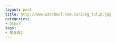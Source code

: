 ```yaml
---
layout: post
title: http://www.w3school.com.cn/i/eg_tulip.jpg
categories:
- Other
tags:
- 郁金香2
---
```


